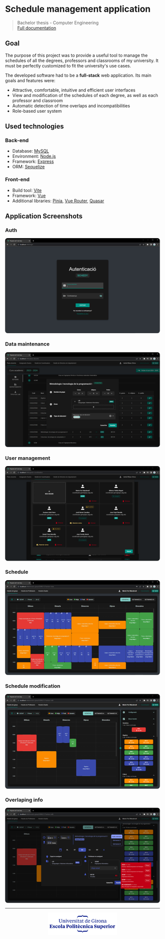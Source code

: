 # Schedule management application

> Bachelor thesis - Computer Engineering  
> [Full documentation](https://github.com/adriribas/pfg-documentation/raw/main/documentation.pdf)

## Goal

The purpose of this project was to provide a useful tool to manage the schedules of all the degrees, professors and classrooms of my university. It must be perfectly customized to fit the university's use cases.

The developed software had to be a **full-stack** web application. Its main goals and features were:

- Attractive, comfortable, intuitive and efficient user interfaces
- View and modification of the schedules of each degree, as well as each professor and classroom
- Automatic detection of time overlaps and incompatibilities
- Role-based user system

## Used technologies

### Back-end

- Database: [MySQL](https://www.mysql.com/)
- Environment: [Node.js](https://nodejs.org/)
- Framework: [Express](https://expressjs.com/)
- ORM: [Sequelize](https://sequelize.org/)

### Front-end

- Build tool: [Vite](https://vitejs.dev/)
- Framework: [Vue](https://vuejs.org/)
- Additional libraries: [Pinia](https://pinia.vuejs.org/), [Vue Router](https://router.vuejs.org/), [Quasar](https://quasar.dev/)

## Application Screenshots

### Auth

<img alt="Auth screenshot" src="./readme-resources/screenshots/auth.png" style="border-radius: 8px;">

### Data maintenance

<img alt="Data maintenance screenshot" src="./readme-resources/screenshots/modSubject.png" style="border-radius: 8px;">

### User management

<img alt="User management screenshot" src="./readme-resources/screenshots/users.png" style="border-radius: 8px;">

### Schedule

<img alt="Schedule screenshot" src="./readme-resources/screenshots/scheduleView.png" style="border-radius: 8px;">

### Schedule modification

<img alt="Schedule modification screenshot" src="./readme-resources/screenshots/scheduleMod.png" style="border-radius: 8px;">

### Overlaping info

<img alt="Overlaping info screenshot" src="./readme-resources/screenshots/scheduleOverlap.png" style="border-radius: 8px;">

---
 
<p align="center">
  <img src="./readme-resources/EPS_centrat_pad.png" alt="Escola Politècnica Superior - Universitat de Girona" width="225"/>
</p>
